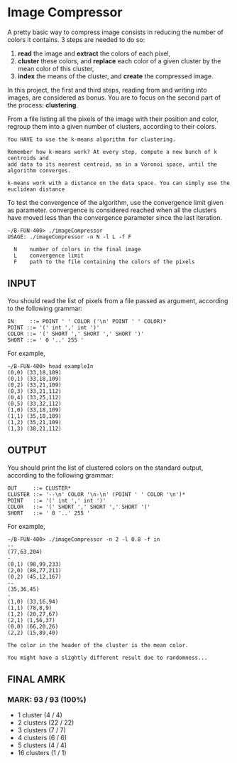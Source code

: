 # Image Compressor

A pretty basic way to compress image consists in reducing the number of colors it contains.
3 steps are needed to do so:

1. **read** the image and **extract** the colors of each pixel,
2. **cluster** these colors, and **replace** each color of a given cluster by the mean color of this cluster,
3. **index** the means of the cluster, and **create** the compressed image.

In this project, the first and third steps, reading from and writing into images, are considered as bonus.
You are to focus on the second part of the process: **clustering**.

From a file listing all the pixels of the image with their position and color, regroup them into a given number
of clusters, according to their colors.

```
You HAVE to use the k-means algorithm for clustering.
```

```
Remember how k-means work? At every step, compute a new bunch of k centroids and
add data to its nearest centroid, as in a Voronoi space, until the algorithm converges.
```

```
k-means work with a distance on the data space. You can simply use the euclidean distance
```

To test the convergence of the algorithm, use the convergence limit given as parameter. convergence is considered reached when all the clusters have moved less than the convergence parameter since the last iteration.

```
∼/B-FUN-400> ./imageCompressor
USAGE: ./imageCompressor -n N -l L -f F

  N    number of colors in the final image
  L    convergence limit
  F    path to the file containing the colors of the pixels
```

## INPUT

You should read the list of pixels from a file passed as argument, according to the following grammar:

```
IN     ::= POINT ' ' COLOR ('\n' POINT ' ' COLOR)*
POINT ::= '(' int ',' int ')'
COLOR ::= '(' SHORT ',' SHORT ',' SHORT ')'
SHORT ::= ' 0 '..' 255 '
```

For example,

```
∼/B-FUN-400> head exampleIn
(0,0) (33,18,109)
(0,1) (33,18,109)
(0,2) (33,21,109)
(0,3) (33,21,112)
(0,4) (33,25,112)
(0,5) (33,32,112)
(1,0) (33,18,109)
(1,1) (35,18,109)
(1,2) (35,21,109)
(1,3) (38,21,112)
```

## OUTPUT

You should print the list of clustered colors on the standard output, according to the following grammar:

```
OUT     ::= CLUSTER*
CLUSTER ::= '--\n' COLOR '\n-\n' (POINT ' ' COLOR '\n')*
POINT   ::= '(' int ',' int ')'
COLOR   ::= '(' SHORT ',' SHORT ',' SHORT ')'
SHORT   ::= ' 0 '..' 255 '
```

For example,

```
∼/B-FUN-400> ./imageCompressor -n 2 -l 0.8 -f in
--
(77,63,204)
-
(0,1) (98,99,233)
(2,0) (88,77,211)
(0,2) (45,12,167)
--
(35,36,45)
-
(1,0) (33,16,94)
(1,1) (78,8,9)
(1,2) (20,27,67)
(2,1) (1,56,37)
(0,0) (66,20,26)
(2,2) (15,89,40)
```

```
The color in the header of the cluster is the mean color.
```

```
You might have a slightly different result due to randomness...
```

## FINAL AMRK

### MARK: 93 / 93 (100%)

-   1 cluster (4 / 4)
-   2 clusters (22 / 22)
-   3 clusters (7 / 7)
-   4 clusters (6 / 6)
-   5 clusters (4 / 4)
-   16 clusters (1 / 1)
